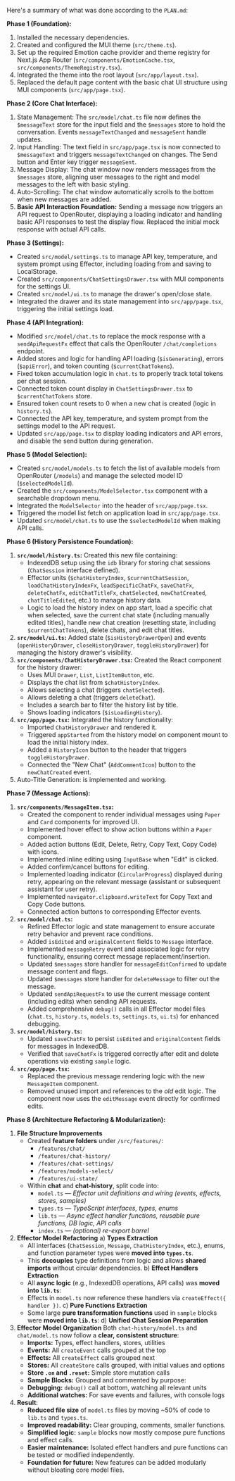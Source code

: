 Here's a summary of what was done according to the `PLAN.md`:

**Phase 1 (Foundation):**

1.  Installed the necessary dependencies.
2.  Created and configured the MUI theme (`src/theme.ts`).
3.  Set up the required Emotion cache provider and theme registry for Next.js App Router (`src/components/EmotionCache.tsx`, `src/components/ThemeRegistry.tsx`).
4.  Integrated the theme into the root layout (`src/app/layout.tsx`).
5.  Replaced the default page content with the basic chat UI structure using MUI components (`src/app/page.tsx`).

**Phase 2 (Core Chat Interface):**

1.  State Management: The `src/model/chat.ts` file now defines the `$messageText` store for the input field and the `$messages` store to hold the conversation. Events `messageTextChanged` and `messageSent` handle updates.
2.  Input Handling: The text field in `src/app/page.tsx` is now connected to `$messageText` and triggers `messageTextChanged` on changes. The Send button and Enter key trigger `messageSent`.
3.  Message Display: The chat window now renders messages from the `$messages` store, aligning user messages to the right and model messages to the left with basic styling.
4.  Auto-Scrolling: The chat window automatically scrolls to the bottom when new messages are added.
5.  **Basic API Interaction Foundation:** Sending a message now triggers an API request to OpenRouter, displaying a loading indicator and handling basic API responses to test the display flow. Replaced the initial mock response with actual API calls.

**Phase 3 (Settings):**

- Created `src/model/settings.ts` to manage API key, temperature, and system prompt using Effector, including loading from and saving to LocalStorage.
- Created `src/components/ChatSettingsDrawer.tsx` with MUI components for the settings UI.
- Created `src/model/ui.ts` to manage the drawer's open/close state.
- Integrated the drawer and its state management into `src/app/page.tsx`, triggering the initial settings load.

**Phase 4 (API Integration):**

- Modified `src/model/chat.ts` to replace the mock response with a `sendApiRequestFx` effect that calls the OpenRouter `/chat/completions` endpoint.
- Added stores and logic for handling API loading (`$isGenerating`), errors (`$apiError`), and token counting (`$currentChatTokens`).
- Fixed token accumulation logic in `chat.ts` to properly track total tokens per chat session.
- Connected token count display in `ChatSettingsDrawer.tsx` to `$currentChatTokens` store.
- Ensured token count resets to 0 when a new chat is created (logic in `history.ts`).
- Connected the API key, temperature, and system prompt from the settings model to the API request.
- Updated `src/app/page.tsx` to display loading indicators and API errors, and disable the send button during generation.

**Phase 5 (Model Selection):**

- Created `src/model/models.ts` to fetch the list of available models from OpenRouter (`/models`) and manage the selected model ID (`$selectedModelId`).
- Created the `src/components/ModelSelector.tsx` component with a searchable dropdown menu.
- Integrated the `ModelSelector` into the header of `src/app/page.tsx`.
- Triggered the model list fetch on application load in `src/app/page.tsx`.
- Updated `src/model/chat.ts` to use the `$selectedModelId` when making API calls.

**Phase 6 (History Persistence Foundation):**

1.  **`src/model/history.ts`:** Created this new file containing:
    - IndexedDB setup using the `idb` library for storing chat sessions (`ChatSession` interface defined).
    - Effector units (`$chatHistoryIndex`, `$currentChatSession`, `loadChatHistoryIndexFx`, `loadSpecificChatFx`, `saveChatFx`, `deleteChatFx`, `editChatTitleFx`, `chatSelected`, `newChatCreated`, `chatTitleEdited`, etc.) to manage history data.
    - Logic to load the history index on app start, load a specific chat when selected, save the current chat state (including manually edited titles), handle new chat creation (resetting state, including `$currentChatTokens`), delete chats, and edit chat titles.
2.  **`src/model/ui.ts`:** Added state (`$isHistoryDrawerOpen`) and events (`openHistoryDrawer`, `closeHistoryDrawer`, `toggleHistoryDrawer`) for managing the history drawer's visibility.
3.  **`src/components/ChatHistoryDrawer.tsx`:** Created the React component for the history drawer:
    - Uses MUI `Drawer`, `List`, `ListItemButton`, etc.
    - Displays the chat list from `$chatHistoryIndex`.
    - Allows selecting a chat (triggers `chatSelected`).
    - Allows deleting a chat (triggers `deleteChat`).
    - Includes a search bar to filter the history list by title.
    - Shows loading indicators (`$isLoadingHistory`).
4.  **`src/app/page.tsx`:** Integrated the history functionality:
    - Imported `ChatHistoryDrawer` and rendered it.
    - Triggered `appStarted` from the history model on component mount to load the initial history index.
    - Added a `HistoryIcon` button to the header that triggers `toggleHistoryDrawer`.
    - Connected the "New Chat" (`AddCommentIcon`) button to the `newChatCreated` event.
5.  Auto-Title Generation: is implemented and working.

**Phase 7 (Message Actions):**

1.  **`src/components/MessageItem.tsx`:**
    - Created the component to render individual messages using `Paper` and `Card` components for improved UI.
    - Implemented hover effect to show action buttons within a `Paper` component.
    - Added action buttons (Edit, Delete, Retry, Copy Text, Copy Code) with icons.
    - Implemented inline editing using `InputBase` when "Edit" is clicked.
    - Added confirm/cancel buttons for editing.
    - Implemented loading indicator (`CircularProgress`) displayed during retry, appearing on the relevant message (assistant or subsequent assistant for user retry).
    - Implemented `navigator.clipboard.writeText` for Copy Text and Copy Code buttons.
    - Connected action buttons to corresponding Effector events.
2.  **`src/model/chat.ts`:**
    - Refined Effector logic and state management to ensure accurate retry behavior and prevent race conditions.
    - Added `isEdited` and `originalContent` fields to `Message` interface.
    - Implemented `messageRetry` event and associated logic for retry functionality, ensuring correct message replacement/insertion.
    - Updated `$messages` store handler for `messageEditConfirmed` to update message content and flags.
    - Updated `$messages` store handler for `deleteMessage` to filter out the message.
    - Updated `sendApiRequestFx` to use the current message content (including edits) when sending API requests.
    - Added comprehensive `debug()` calls in all Effector model files (`chat.ts`, `history.ts`, `models.ts`, `settings.ts`, `ui.ts`) for enhanced debugging.
3.  **`src/model/history.ts`:**
    - Updated `saveChatFx` to persist `isEdited` and `originalContent` fields for messages in IndexedDB.
    - Verified that `saveChatFx` is triggered correctly after edit and delete operations via existing `sample` logic.
4.  **`src/app/page.tsx`:**
    - Replaced the previous message rendering logic with the new `MessageItem` component.
    - Removed unused import and references to the _old_ edit logic.
      The component now uses the `editMessage` event directly for confirmed edits.

**Phase 8 (Architecture Refactoring & Modularization):**

1.  **File Structure Improvements**
    - Created **feature folders** under `/src/features/`:
      - `/features/chat/`
      - `/features/chat-history/`
      - `/features/chat-settings/`
      - `/features/models-select/`
      - `/features/ui-state/`
    - Within **chat** and **chat-history**, split code into:
      - `model.ts` — _Effector unit definitions and wiring (events, effects, stores, samples)_
      - `types.ts` — _TypeScript interfaces, types, enums_
      - `lib.ts` — _Async effect handler functions, reusable pure functions, DB logic, API calls_
      - `index.ts` — _(optional) re-export barrel_
2.  **Effector Model Refactoring**
    a) **Types Extraction**
    - All interfaces (`ChatSession`, `Message`, `ChatHistoryIndex`, etc.), enums, and function parameter types were **moved into `types.ts`**.
    - This **decouples** type definitions from logic and allows **shared imports** without circular dependencies.
      b) **Effect Handlers Extraction**
    - All **async logic** (e.g., IndexedDB operations, API calls) was **moved into `lib.ts`**:
    - Effects in `model.ts` now reference these handlers via `createEffect({ handler })`.
      c) **Pure Functions Extraction**
    - Some large **pure transformation functions** used in `sample` blocks were **moved into `lib.ts`**:
      d) **Unified Chat Session Preparation**
3.  **Effector Model Organization**
    Both `chat-history/model.ts` and `chat/model.ts` now follow a **clear, consistent structure**:
    - **Imports:** Types, effect handlers, stores, utilities
    - **Events:** All `createEvent` calls grouped at the top
    - **Effects:** All `createEffect` calls grouped next
    - **Stores:** All `createStore` calls grouped, with initial values and options
    - **Store `.on` and `.reset`:** Simple store mutation calls
    - **Sample Blocks:** Grouped and commented by purpose:
    - **Debugging:** `debug()` call at bottom, watching all relevant units
    - **Additional watches:** For save events and failures, with console logs
4.  **Result**:
    - **Reduced file size** of `model.ts` files by moving ~50% of code to `lib.ts` and `types.ts`.
    - **Improved readability:** Clear grouping, comments, smaller functions.
    - **Simplified logic:** `sample` blocks now mostly compose pure functions and effect calls.
    - **Easier maintenance:** Isolated effect handlers and pure functions can be tested or modified independently.
    - **Foundation for future:** New features can be added modularly without bloating core model files.
